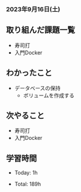 ### 2023年9月16日(土)

## 取り組んだ課題一覧

- 寿司打
- 入門Docker

## わかったこと

- データベースの保持
  - ボリュームを作成する

## 次やること

- 寿司打
- 入門Docker

## 学習時間

- Today: 1h

- Total: 189h


